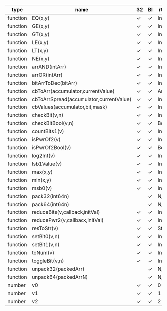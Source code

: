 |type    |name                                   |32|BI|rt 32           |rt BI           |notes                                                                 |
|--------|---------------------------------------|--|--|----------------|----------------|----------------------------------------------------------------------|
|function|EQ(x,y)                                |✓ |✓ |Int             |BigInt          |                                                                      |
|function|GE(x,y)                                |✓ |✓ |Int             |BigInt          |                                                                      |
|function|GT(x,y)                                |✓ |✓ |Int             |BigInt          |                                                                      |
|function|LE(x,y)                                |✓ |✓ |Int             |BigInt          |                                                                      |
|function|LT(x,y)                                |✓ |✓ |Int             |BigInt          |                                                                      |
|function|NE(x,y)                                |✓ |✓ |Int             |BigInt          |                                                                      |
|function|arrAND(intArr)                         |✓ |✓ |Int             |BigInt          |                                                                      |
|function|arrOR(intArr)                          |✓ |✓ |Int             |BigInt          |                                                                      |
|function|bitArrToDec(bitArr)                    |✓ |✓ |Int             |BigInt          |                                                                      |
|function|cbToArr(accumulator,currentValue)      |✓ |✓ |Array           |Array           |                                                                      |
|function|cbToArrSpread(accumulator,currentValue)|✓ |✓ |Int             |BigInt          |                                                                      |
|function|cbValues(accumulator,bit,mask)         |✓ |✓ |Int             |BigInt          |                                                                      |
|function|checkBit(v,n)                          |✓ |✓ |Int             |BigInt          |                                                                      |
|function|checkBitBool(v,n)                      |✓ |✓ |Bool            |Bool            |                                                                      |
|function|countBits1(v)                          |✓ |✓ |Int             |BigInt          |                                                                      |
|function|isPwrOf2(v)                            |✓ |✓ |Int             |BigInt          |                                                                      |
|function|isPwrOf2Bool(v)                        |✓ |✓ |Bool            |Bool            |                                                                      |
|function|log2Int(v)                             |✓ |✓ |Int             |BigInt          |                                                                      |
|function|lsb1Value(v)                           |✓ |✓ |Int             |BigInt          |                                                                      |
|function|max(x,y)                               |✓ |✓ |Int             |BigInt          |                                                                      |
|function|min(x,y)                               |✓ |✓ |Int             |BigInt          |                                                                      |
|function|msb0(v)                                |✓ |✓ |Int             |BigInt          |                                                                      |
|function|pack32(int64n)                         |  |✓ |N/A             |BigInt          |                                                                      |
|function|pack64(int64n)                         |  |✓ |N/A             |BigInt          |                                                                      |
|function|reduceBits(v,callback,initVal)         |✓ |✓ |Int             |BigInt          |                                                                      |
|function|reducePwr2(v,callback,initVal)         |✓ |✓ |Int             |BigInt          |                                                                      |
|function|resToStr(v)                            |✓ |✓ |String          |String          |                                                                      |
|function|setBit0(v,n)                           |✓ |✓ |Int             |BigInt          |                                                                      |
|function|setBit1(v,n)                           |✓ |✓ |Int             |BigInt          |                                                                      |
|function|toNum(v)                               |✓ |✓ |Int             |BigInt          |                                                                      |
|function|toggleBit(v,n)                         |✓ |✓ |Int             |BigInt          |                                                                      |
|function|unpack32(packedArr)                    |  |✓ |N/A             |BigInt          |                                                                      |
|function|unpack64(packedArrN)                   |  |✓ |N/A             |BigInt          |                                                                      |
|number  |v0                                     |✓ |✓ |0               |0n              |                                                                      |
|number  |v1                                     |✓ |✓ |1               |1n              |                                                                      |
|number  |v2                                     |✓ |✓ |2               |2n              |                                                                      |